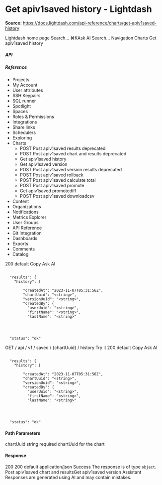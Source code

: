 # Get apiv1saved history - Lightdash

**Source:** https://docs.lightdash.com/api-reference/charts/get-apiv1saved-history

Lightdash home page
Search...
⌘KAsk AI
Search...
Navigation
Charts
Get apiv1saved history
##### API


##### Reference
  * Projects
  * My Account
  * User attributes
  * SSH Keypairs
  * SQL runner
  * Spotlight
  * Spaces
  * Roles & Permissions
  * Integrations
  * Share links
  * Schedulers
  * Exploring
  * Charts
    * POST
Post apiv1saved results
deprecated
    * POST
Post apiv1saved chart and results
deprecated
    * Get apiv1saved history
    * Get apiv1saved version
    * POST
Post apiv1saved version results
deprecated
    * POST
Post apiv1saved rollback
    * POST
Post apiv1saved calculate total
    * POST
Post apiv1saved promote
    * Get apiv1saved promotediff
    * POST
Post apiv1saved downloadcsv
  * Content
  * Organizations
  * Notifications
  * Metrics Explorer
  * User Groups
  * API Reference
  * Git Integration
  * Dashboards
  * Exports
  * Comments
  * Catalog


200
default
Copy
Ask AI
```

  "results": {
    "history": [

        "createdAt": "2023-11-07T05:31:56Z",
        "chartUuid": "<string>",
        "versionUuid": "<string>",
        "createdBy": {
          "userUuid": "<string>",
          "firstName": "<string>",
          "lastName": "<string>"




  "status": "ok"

```

GET
/
api
/
v1
/
saved
/
{chartUuid}
/
history
Try it
200
default
Copy
Ask AI
```

  "results": {
    "history": [

        "createdAt": "2023-11-07T05:31:56Z",
        "chartUuid": "<string>",
        "versionUuid": "<string>",
        "createdBy": {
          "userUuid": "<string>",
          "firstName": "<string>",
          "lastName": "<string>"




  "status": "ok"

```

#### Path Parameters
chartUuid
string
required
chartUuid for the chart
#### Response
200
200 default
application/json
Success
The response is of type `object`.
Post apiv1saved chart and resultsGet apiv1saved version
Assistant
Responses are generated using AI and may contain mistakes.


